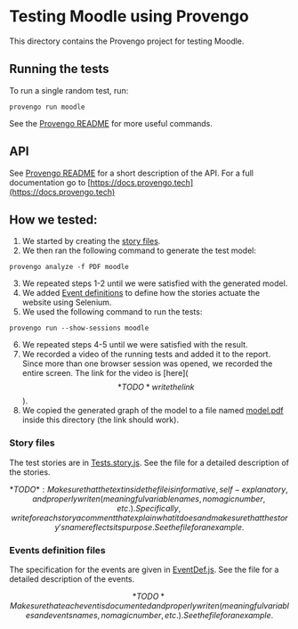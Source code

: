 # Testing Moodle using Provengo
This directory contains the Provengo project for testing Moodle.



## Running the tests
To run a single random test, run:
```shell 
provengo run moodle
```

See the [Provengo README](moodle/README.md) for more useful commands.

## API
See [Provengo README](moodle/README.md) for a short description of the API.
For a full documentation go to [https://docs.provengo.tech](https://docs.provengo.tech)

## How we tested:
1. We started by creating the [story files](moodle/spec/js/MoodleForum.story.js).
2. We then ran the following command to generate the test model:
```shell
provengo analyze -f PDF moodle   
```
3. We repeated steps 1-2 until we were satisfied with the generated model.
4. We added [Event definitions](moodle/spec/js/MoodleForum.EventDef.js) to define how the stories actuate the website using Selenium.
5. We used the following command to run the tests:
```shell
provengo run --show-sessions moodle
```
6. We repeated steps 4-5 until we were satisfied with the result.
7. We recorded a video of the running tests and added it to the report. Since more than one browser session was opened, we recorded the entire screen. The link for the video is [here]($$*TODO* write the link$$).
8. We copied the generated graph of the model to a file named [model.pdf](model.pdf) inside this directory (the link should work).

### Story files
The test stories are in [Tests.story.js](moodle/spec/js/MoodleForum.story.js). See the file for a detailed description of the stories.

$$*TODO*: Make sure that the text inside the file is informative, self-explanatory, and properly writen (meaningful variable names, no magic number, etc.). Specifically, write for each story a comment that explain what it does and make sure that the story's name reflects its purpose. See the file for an example.$$

### Events definition files
The specification for the events are given in [EventDef.js](moodle/spec/js/MoodleForum.EventDef.js). See the file for a detailed description of the events.

$$*TODO* Make sure that each event is documented and properly writen (meaningful variables and events names, no magic number, etc.). See the file for an example.$$